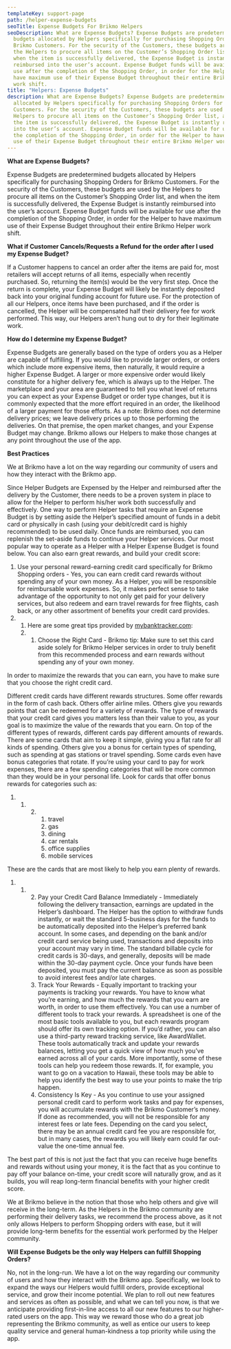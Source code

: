 ```yaml
---
templateKey: support-page
path: /helper-expense-budgets
seoTitle: Expense Budgets For Brikmo Helpers
seoDescription: What are Expense Budgets? Expense Budgets are predetermined
  budgets allocated by Helpers specifically for purchasing Shopping Orders for
  Brikmo Customers. For the security of the Customers, these budgets are used by
  the Helpers to procure all items on the Customer’s Shopping Order list, and
  when the item is successfully delivered, the Expense Budget is instantly
  reimbursed into the user’s account. Expense Budget funds will be available for
  use after the completion of the Shopping Order, in order for the Helper to
  have maximum use of their Expense Budget throughout their entire Brikmo Helper
  work shift.
title: "Helpers: Expense Budgets"
description: What are Expense Budgets? Expense Budgets are predetermined budgets
  allocated by Helpers specifically for purchasing Shopping Orders for Brikmo
  Customers. For the security of the Customers, these budgets are used by the
  Helpers to procure all items on the Customer’s Shopping Order list, and when
  the item is successfully delivered, the Expense Budget is instantly reimbursed
  into the user’s account. Expense Budget funds will be available for use after
  the completion of the Shopping Order, in order for the Helper to have maximum
  use of their Expense Budget throughout their entire Brikmo Helper work shift.
---
```

**What are Expense Budgets?**

Expense Budgets are predetermined budgets allocated by Helpers specifically for purchasing Shopping Orders for Brikmo Customers. For the security of the Customers, these budgets are used by the Helpers to procure all items on the Customer’s Shopping Order list, and when the item is successfully delivered, the Expense Budget is instantly reimbursed into the user’s account. Expense Budget funds will be available for use after the completion of the Shopping Order, in order for the Helper to have maximum use of their Expense Budget throughout their entire Brikmo Helper work shift.

**What if Customer Cancels/Requests a Refund for the order after I used my Expense Budget?**

If a Customer happens to cancel an order after the items are paid for, most retailers will accept returns of all items, especially when recently purchased. So, returning the item(s) would be the very first step. Once the return is complete, your Expense Budget will likely be instantly deposited back into your original funding account for future use. For the protection of all our Helpers, once items have been purchased, and if the order is cancelled, the Helper will be compensated half their delivery fee for work performed. This way, our Helpers aren’t hung out to dry for their legitimate work.

**How do I determine my Expense Budget?**

Expense Budgets are generally based on the type of orders you as a Helper are capable of fulfilling. If you would like to provide larger orders, or orders which include more expensive items, then naturally, it would require a higher Expense Budget. A larger or more expensive order would likely constitute for a higher delivery fee, which is always up to the Helper. The marketplace and your area are guaranteed to tell you what level of returns you can expect as your Expense Budget or order type changes, but it is commonly expected that the more effort required in an order, the likelihood of a larger payment for those efforts. As a note: Brikmo does not determine delivery prices; we leave delivery prices up to those performing the deliveries. On that premise, the open market changes, and your Expense Budget may change. Brikmo allows our Helpers to make those changes at any point throughout the use of the app.

**Best Practices**

We at Brikmo have a lot on the way regarding our community of users and how they interact with the Brikmo app. 

Since Helper Budgets are Expensed by the Helper and reimbursed after the delivery by the Customer, there needs to be a proven system in place to allow for the Helper to perform his/her work both successfully and effectively. One way to perform Helper tasks that require an Expense Budget is by setting aside the Helper’s specified amount of funds in a debit card or physically in cash (using your debit/credit card is highly recommended) to be used daily. Once funds are reimbursed, you can replenish the set-aside funds to continue your Helper services. Our most popular way to operate as a Helper with a Helper Expense Budget is found below. You can also earn great rewards, and build your credit score:

1. Use your personal reward-earning credit card specifically for Brikmo Shopping orders - Yes, you can earn credit card rewards without spending any of your own money. As a Helper, you will be responsible for reimbursable work expenses. So, it makes perfect sense to take advantage of the opportunity to not only get paid for your delivery services, but also redeem and earn travel rewards for free flights, cash back, or any other assortment of benefits your credit card provides.
2. 1. Here are some great tips provided by [mybanktracker.com](https://www.mybanktracker.com/credit-cards/advice/5-tips-when-using-your-credit-card-for-reimbursable-work-expenses-297455):
   2. 1. Choose the Right Card - Brikmo tip: Make sure to set this card aside solely for Brikmo Helper services in order to truly benefit from this recommended process and earn rewards without spending any of your own money.

In order to maximize the rewards that you can earn, you have to make sure that you choose the right credit card.

Different credit cards have different rewards structures. Some offer rewards in the form of cash back. Others offer airline miles. Others give you rewards points that can be redeemed for a variety of rewards. The type of rewards that your credit card gives you matters less than their value to you, as your goal is to maximize the value of the rewards that you earn. On top of the different types of rewards, different cards pay different amounts of rewards. There are some cards that aim to keep it simple, giving you a flat rate for all kinds of spending. Others give you a bonus for certain types of spending, such as spending at gas stations or travel spending. Some cards even have bonus categories that rotate. If you’re using your card to pay for work expenses, there are a few spending categories that will be more common than they would be in your personal life. Look for cards that offer bonus rewards for categories such as:

1. 1. 2. 1. travel
         2. gas
         3. dining
         4. car rentals
         5. office supplies
         6. mobile services

These are the cards that are most likely to help you earn plenty of rewards.

1. 1. 2. Pay your Credit Card Balance Immediately - Immediately following the delivery transaction, earnings are updated in the Helper’s dashboard. The Helper has the option to withdraw funds instantly, or wait the standard 5-business days for the funds to be automatically deposited into the Helper’s preferred bank account. In some cases, and depending on the bank and/or credit card service being used, transactions and deposits into your account may vary in time. The standard billable cycle for credit cards is 30-days, and generally, deposits will be made within the 30-day payment cycle. Once your funds have been deposited, you must pay the current balance as soon as possible to avoid interest fees and/or late charges.
      3. Track Your Rewards - Equally important to tracking your payments is tracking your rewards. You have to know what you’re earning, and how much the rewards that you earn are worth, in order to use them effectively. You can use a number of different tools to track your rewards. A spreadsheet is one of the most basic tools available to you, but each rewards program should offer its own tracking option. If you’d rather, you can also use a third-party reward tracking service, like AwardWallet. These tools automatically track and update your rewards balances, letting you get a quick view of how much you’ve earned across all of your cards. More importantly, some of these tools can help you redeem those rewards. If, for example, you want to go on a vacation to Hawaii, these tools may be able to help you identify the best way to use your points to make the trip happen.
      4. Consistency Is Key - As you continue to use your assigned personal credit card to perform work tasks and pay for expenses, you will accumulate rewards with the Brikmo Customer’s money. If done as recommended, you will not be responsible for any interest fees or late fees. Depending on the card you select, there may be an annual credit card fee you are responsible for, but in many cases, the rewards you will likely earn could far out-value the one-time annual fee.

The best part of this is not just the fact that you can receive huge benefits and rewards without using your money, it is the fact that as you continue to pay off your balance on-time, your credit score will naturally grow, and as it builds, you will reap long-term financial benefits with your higher credit score. 

We at Brikmo believe in the notion that those who help others and give will receive in the long-term. As the Helpers in the Brikmo community are performing their delivery tasks, we recommend the process above, as it not only allows Helpers to perform Shopping orders with ease, but it will provide long-term benefits for the essential work performed by the Helper community.

**Will Expense Budgets be the only way Helpers can fulfill Shopping Orders?**

No, not in the long-run. We have a lot on the way regarding our community of users and how they interact with the Brikmo app. Specifically, we look to expand the ways our Helpers would fulfill orders, provide exceptional service, and grow their income potential. We plan to roll out new features and services as often as possible, and what we can tell you now, is that we anticipate providing first-in-line access to all our new features to our higher-rated users on the app. This way we reward those who do a great job representing the Brikmo community, as well as entice our users to keep quality service and general human-kindness a top priority while using the app.